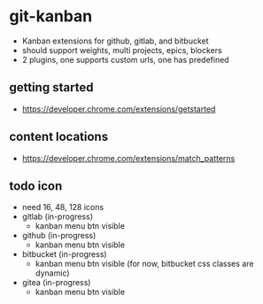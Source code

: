 # git-kanban

* Kanban extensions for github, gitlab, and bitbucket
* should support weights, multi projects, epics, blockers
* 2 plugins, one supports custom urls, one has predefined

## getting started

* https://developer.chrome.com/extensions/getstarted

## content locations

* https://developer.chrome.com/extensions/match_patterns

## todo icon

* need 16, 48, 128 icons
* gitlab (in-progress)
    * kanban menu btn visible
* github (in-progress)
    * kanban menu btn visible
* bitbucket (in-progress)
    * kanban menu btn visible (for now, bitbucket css classes are dynamic)
* gitea (in-progress)
    * kanban menu btn visible